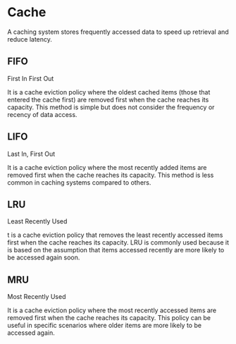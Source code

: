 # Cache

A caching system stores frequently accessed data to speed up retrieval and reduce latency.

## FIFO

First In First Out

It is a cache eviction policy where the oldest cached items (those that entered the cache first) are removed first when the cache reaches its capacity. This method is simple but does not consider the frequency or recency of data access.

## LIFO

Last In, First Out

It is a cache eviction policy where the most recently added items are removed first when the cache reaches its capacity. This method is less common in caching systems compared to others.

## LRU

Least Recently Used

t is a cache eviction policy that removes the least recently accessed items first when the cache reaches its capacity. LRU is commonly used because it is based on the assumption that items accessed recently are more likely to be accessed again soon.

## MRU

Most Recently Used

It is a cache eviction policy where the most recently accessed items are removed first when the cache reaches its capacity. This policy can be useful in specific scenarios where older items are more likely to be accessed again.
